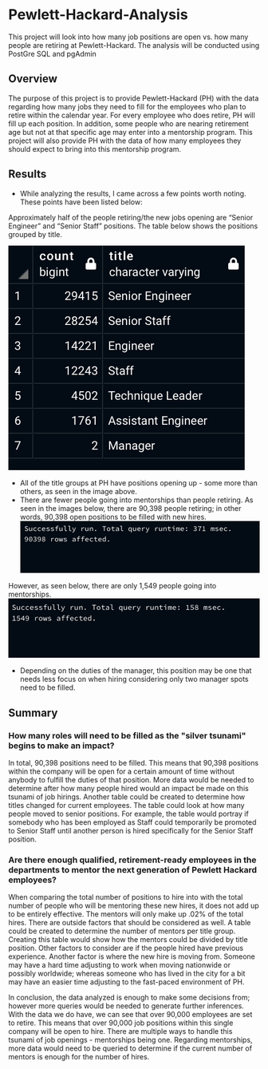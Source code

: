 # Pewlett-Hackard-Analysis
This project will look into how many job positions are open vs. how many people are retiring at Pewlett-Hackard. The analysis will be conducted using PostGre SQL and pgAdmin

## Overview
The purpose of this project is to provide Pewlett-Hackard (PH) with the data regarding how many jobs they need to fill for the employees who plan to retire within the calendar year. For every employee who does retire, PH will fill up each position. In addition, some people who are nearing retirement age but not at that specific age may enter into a mentorship program. This project will also provide PH with the data of how many employees they should expect to bring into this mentorship program. 

## Results
* While analyzing the results, I came across a few points worth noting. These points have been listed below:

Approximately half of the people retiring/the new jobs opening are “Senior Engineer” and “Senior Staff” positions. The table below shows the positions grouped by title.

![titles table - PH](https://github.com/shireenkahlon/Pewlett-Hackard-Analysis/blob/main/titles%20table%20-%20PH%20challenge.png)
* All of the title groups at PH have positions opening up - some more than others, as seen in the image above.
* There are fewer people going into mentorships than people retiring. As seen in the images below, there are 90,398 people retiring; in other words, 90,398 open positions to be filled with new hires.
![open hiring positions - PH](https://github.com/shireenkahlon/Pewlett-Hackard-Analysis/blob/main/open%20hiring%20positions%20PH.png)

However, as seen below, there are only 1,549 people going into mentorships. 
![mentorship positions - PH](https://github.com/shireenkahlon/Pewlett-Hackard-Analysis/blob/main/mentorship%20positions%20PH.png)
* Depending on the duties of the manager, this position may be one that needs less focus on when hiring considering only two manager spots need to be filled. 

## Summary
### How many roles will need to be filled as the "silver tsunami" begins to make an impact?
In total, 90,398 positions need to be filled. This means that 90,398 positions within the company will be open for a certain amount of time without anybody to fulfill the duties of that position. More data would be needed to determine after how many people hired would an impact be made on this tsunami of job hirings. Another table could be created to determine how titles changed for current employees. The table could look at how many people moved to senior positions. For example, the table would portray if somebody who has been employed as Staff could temporarily be promoted to Senior Staff until another person is hired specifically for the Senior Staff position. 

### Are there enough qualified, retirement-ready employees in the departments to mentor the next generation of Pewlett Hackard employees?
When comparing the total number of positions to hire into with the total number of people who will be mentoring these new hires, it does not add up to be entirely effective. The mentors will only make up .02% of the total hires. There are outside factors that should be considered as well. A table could be created to determine the number of mentors per title group. Creating this table would show how the mentors could be divided by title position. Other factors to consider are if the people hired have previous experience. Another factor is where the new hire is moving from. Someone may have a hard time adjusting to work when moving nationwide or possibly worldwide; whereas someone who has lived in the city for a bit may have an easier time adjusting to the fast-paced environment of PH.

In conclusion, the data analyzed is enough to make some decisions from; however more queries would be needed to generate further inferences. With the data we do have, we can see that over 90,000 employees are set to retire. This means that over 90,000 job positions within this single company will be open to hire. There are  multiple ways to handle this tsunami of job openings - mentorships being one. Regarding mentorships, more data would need to be queried to determine if the current number of mentors is enough for the number of hires.  
